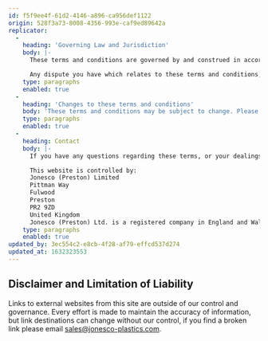 ```yaml
---
id: f5f9ee4f-61d2-4146-a896-ca956def1122
origin: 528f3a73-8008-4356-993e-caf9ed89642a
replicator:
  -
    heading: 'Governing Law and Jurisdiction'
    body: |-
      These terms and conditions are governed by and construed in accordance with the laws of England and Wales.

      Any dispute you have which relates to these terms and conditions, or your use of Jonesco website(s) (whether it be contractual or non-contractual), will be subject to the exclusive jurisdiction of the courts of England and Wales.
    type: paragraphs
    enabled: true
  -
    heading: 'Changes to these terms and conditions'
    body: 'These terms and conditions may be subject to change. Please check these terms regularly. You shall agree to any changes if you continue to use this website after the terms and conditions have been updated.'
    type: paragraphs
    enabled: true
  -
    heading: Contact
    body: |-
      If you have any questions regarding these terms, or your dealings with our website, please contact us here: privacy@jonesco-plastics.com

      This website is controlled by:
      Jonesco (Preston) Limited
      Pittman Way
      Fulwood
      Preston
      PR2 9ZD
      United Kingdom
      Jonesco (Preston) Ltd. is a registered company in England and Wales under company number 901751.
    type: paragraphs
    enabled: true
updated_by: 3ec554c2-e8cb-4f28-af79-effcd537d274
updated_at: 1632323553
---
```

## Disclaimer and Limitation of Liability
Links to external websites from this site are outside of our control and governance. Every effort is made to maintain the accuracy of information, but link destinations can change without our control, if you find a broken link please email sales@jonesco-plastics.com.